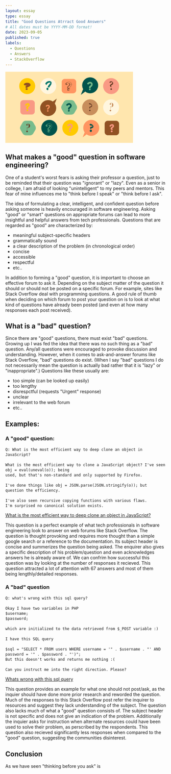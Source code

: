 ```yaml
---
layout: essay
type: essay
title: "Good Questions Atrract Good Answers"
# All dates must be YYYY-MM-DD format!
date: 2023-09-05
published: true
labels:
  - Questions
  - Answers 
  - StackOverflow
---
```


<img width="400px" class="rounded float-start pe-4" src="../img/question.png">

## What makes a "good" question in software engineering?

One of a student's worst fears is asking their professor a question, just to be reminded that their question was "ignorant" or "lazy". Even as a senior in college, I am afraid of looking "unintelligent" to my peers and mentors. This fear of mine influences me to "think before I speak" or "think before I ask". 

The idea of formulating a clear, intelligent, and confident question before asking someone is heavily encouraged in software engineering. Asking "good" or "smart" questions on appropriate forums can lead to more insightful and helpful answers from tech professionals. Questions that are regarded as "good" are characterized by:

- meaningful subject-specific headers
- grammatically sound
- a clear description of the problem (in chronological order)
- concise
- accessible
- respectful
- etc..

In addition to forming a "good" question, it is important to choose an effective forum to ask it. Depending on the subject matter of the question it should or should not be posted on a specific forum. For example, sites like Stack Overflow deal with programming questions. A good rule of thumb when deciding on which forum to post your question on is to look at what kind of questions have already been posted (and even at how many responses each post received).

## What is a "bad" question?

Since there are "good" questions, there must exist "bad" questions. Growing up I was fed the idea that there was no such thing as a "bad" question. Any/all questions were encouraged to provoke discussion and understanding. However, when it comes to ask-and-answer forums like Stack Overflow, "bad" questions do exist. 
(When I say "bad" questions I do not necessarily mean the question is actually bad rather that it is "lazy" or "inappropriate".) Questions like these usually are:

- too simple (can be looked up easily)
- too lengthy
- disrespctful (requests "Urgent" response)
- unclear
- irrelevant to the web forum
- etc..

## Examples:

### A "good" question:

```
Q: What is the most efficient way to deep clone an object in JavaScript?

What is the most efficient way to clone a JavaScript object? I've seen obj = eval(uneval(o)); being
used, but that's non-standard and only supported by Firefox.

I've done things like obj = JSON.parse(JSON.stringify(o)); but question the efficiency.

I've also seen recursive copying functions with various flaws.
I'm surprised no canonical solution exists.

```
[What is the most efficient way to deep clone an object in JavaScript?](https://stackoverflow.com/questions/122102/what-is-the-most-efficient-way-to-deep-clone-an-object-in-javascript)

This question is a perfect example of what tech professionals in software engineering look to answer on web forums like Stack Overflow. The question is thought provoking and requires more thought than a simple google search or a reference to the documentation. Its subject header is concise and summerizes the question being asked. The enquirer also gives a specific description of his problem/question and even acknowledges answers he is already aware of. We can confrim how successful this question was by looking at the number of responses it recieved. This question attracted a lot of attention with 67 answers and most of them being lengthly/detailed responses.  

### A "bad" question

```
Q: what's wrong with this sql query?

Okay I have two variables in PHP
$username;
$password;

which are initialized to the data retrieved from $_POST variable :)

I have this SQL query

$sql = "SELECT * FROM users WHERE username = '" . $username . "' AND password = '" . $password . "')";
But this doesn't works and returns me nothing :(

Can you instruct me into the right direction. Please?
```
[Whats wrong with this sql query](https://stackoverflow.com/questions/782488/whats-wrong-with-this-sql-query/782499#782499)

This question provides an example for what one should not post/ask, as the inquier should have done more prior research and reworded the question. Much of the responses to this Stack Overflow post refer the inquirer to resources and suggest they lack understanding of the subject. The question also lacks much of what a "good" question consists of. The subject header is not specific and does not give an indication of the problem. Additionally the inquier asks for instruction when alternate resources could have been used to solve their problem, as perscribed by the respondents. This question also recieved significantly less responses when compared to the "good" question, suggesting the communities disinterest.

## Conclusion
As we have seen "thinking before you ask" is


